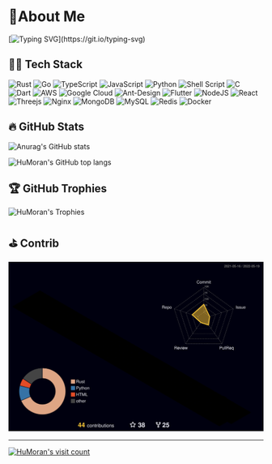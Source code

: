 # 💫About Me

[![Typing SVG](https://readme-typing-svg.herokuapp.com?color=F7BF38&multiline=true&width=600&lines=Hey!+I'm+%CF%84%CF%84.+Welcome+to+my+profile!+;I+am+a+full-stack+software+developer.)](https://git.io/typing-svg)

## 👨‍💻 Tech Stack

![Rust](https://img.shields.io/badge/rust-%23000000.svg?style=plastic&logo=rust&logoColor=white) ![Go](https://img.shields.io/badge/go-%2300ADD8.svg?style=plastic&logo=go&logoColor=white) ![TypeScript](https://img.shields.io/badge/typescript-%23007ACC.svg?style=plastic&logo=typescript&logoColor=white) ![JavaScript](https://img.shields.io/badge/javascript-%23323330.svg?style=plastic&logo=javascript&logoColor=%23F7DF1E) ![Python](https://img.shields.io/badge/python-3670A0?style=plastic&logo=python&logoColor=ffdd54) ![Shell Script](https://img.shields.io/badge/shell_script-%23121011.svg?style=plastic&logo=gnu-bash&logoColor=white) ![C](https://img.shields.io/badge/c-%2300599C.svg?style=plastic&logo=c&logoColor=white) ![Dart](https://img.shields.io/badge/dart-%230175C2.svg?style=plastic&logo=dart&logoColor=white) ![AWS](https://img.shields.io/badge/AWS-%23FF9900.svg?style=plastic&logo=amazon-aws&logoColor=white) ![Google Cloud](https://img.shields.io/badge/Google%20Cloud-%234285F4.svg?style=plastic&logo=google-cloud&logoColor=white) ![Ant-Design](https://img.shields.io/badge/-AntDesign-%230170FE?style=plastic&logo=ant-design&logoColor=white) ![Flutter](https://img.shields.io/badge/Flutter-%2302569B.svg?style=plastic&logo=Flutter&logoColor=white) ![NodeJS](https://img.shields.io/badge/node.js-6DA55F?style=plastic&logo=node.js&logoColor=white) ![React](https://img.shields.io/badge/react-%2320232a.svg?style=plastic&logo=react&logoColor=%2361DAFB) ![Threejs](https://img.shields.io/badge/threejs-black?style=plastic&logo=three.js&logoColor=white) ![Nginx](https://img.shields.io/badge/nginx-%23009639.svg?style=plastic&logo=nginx&logoColor=white) ![MongoDB](https://img.shields.io/badge/MongoDB-%234ea94b.svg?style=plastic&logo=mongodb&logoColor=white) ![MySQL](https://img.shields.io/badge/mysql-%2300f.svg?style=plastic&logo=mysql&logoColor=white) ![Redis](https://img.shields.io/badge/redis-%23DD0031.svg?style=plastic&logo=redis&logoColor=white) ![Docker](https://img.shields.io/badge/docker-%230db7ed.svg?style=plastic&logo=docker&logoColor=white)

## 🔥 GitHub Stats

![Anurag's GitHub stats](https://humoran.vercel.app/api?username=HuMoran&show_icons=true&count_private=true&hide_border=true&theme=vue&title_color=ffffff&text_color=ffffff&icon_color=ffffff&bg_color=DEG,e96443,904e95)

![HuMoran's GitHub top langs](https://humoran.vercel.app/api/top-langs/?username=HuMoran&theme=vue&hide_border=true&include_all_commits=true&count_private=true&layout=compact&title_color=ffffff&text_color=ffffff&icon_color=ffffff&bg_color=DEG,e96443,904e95)

## 🏆 GitHub Trophies

![HuMoran's Trophies](https://github-profile-trophy.vercel.app/?username=HuMoran&theme=chalk&no-frame=true&no-bg=true&margin-w=4)

## ⛳️ Contrib

![HuMoran's 3D Contrib](./profile-3d-contrib/profile-night-rainbow.svg)

---
[![HuMoran's visit count](https://visitcount.itsvg.in/api?id=HuMoran&icon=9&color=0)](https://visitcount.itsvg.in)
